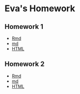 # Eva's Homework

Homework 1
--------

- [Rmd](https://github.com/STAT540-UBC/zz_yap-shyong-quin_STAT540_2015/blob/master/homework/hw1/hw1.Rmd)
- [md](https://github.com/STAT540-UBC/zz_yap-shyong-quin_STAT540_2015/blob/master/homework/hw1/hw1.md)
- [HTML](https://github.com/STAT540-UBC/zz_yap-shyong-quin_STAT540_2015/blob/master/homework/hw1/hw1.html)

Homework 2
--------

- [Rmd](https://github.com/STAT540-UBC/zz_yap-shyong-quin_STAT540_2015/blob/master/homework/hw2/hw02.Rmd)
- [md](https://github.com/STAT540-UBC/zz_yap-shyong-quin_STAT540_2015/blob/master/homework/hw2/hw02.md)
- [HTML](https://github.com/STAT540-UBC/zz_yap-shyong-quin_STAT540_2015/blob/master/homework/hw2/hw02.html)
